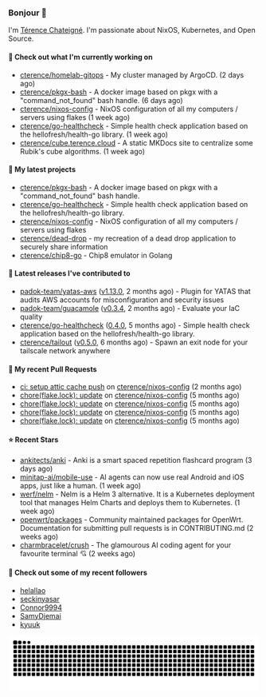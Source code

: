 ### Bonjour 👋

I'm [Térence Chateigné](https://www.terence.cloud). I'm passionate about NixOS, Kubernetes, and Open Source.

#### 👷 Check out what I'm currently working on

- [cterence/homelab-gitops](https://github.com/cterence/homelab-gitops) - My cluster managed by ArgoCD. (2 days ago)
- [cterence/pkgx-bash](https://github.com/cterence/pkgx-bash) - A docker image based on pkgx with a &#34;command_not_found&#34; bash handle. (6 days ago)
- [cterence/nixos-config](https://github.com/cterence/nixos-config) - NixOS configuration of all my computers / servers using flakes (1 week ago)
- [cterence/go-healthcheck](https://github.com/cterence/go-healthcheck) - Simple health check application based on the hellofresh/health-go library. (1 week ago)
- [cterence/cube.terence.cloud](https://github.com/cterence/cube.terence.cloud) - A static MKDocs site to centralize some Rubik&#39;s cube algorithms. (1 week ago)

#### 🌱 My latest projects

- [cterence/pkgx-bash](https://github.com/cterence/pkgx-bash) - A docker image based on pkgx with a &#34;command_not_found&#34; bash handle.
- [cterence/go-healthcheck](https://github.com/cterence/go-healthcheck) - Simple health check application based on the hellofresh/health-go library.
- [cterence/nixos-config](https://github.com/cterence/nixos-config) - NixOS configuration of all my computers / servers using flakes
- [cterence/dead-drop](https://github.com/cterence/dead-drop) - my recreation of a dead drop application to securely share information
- [cterence/chip8-go](https://github.com/cterence/chip8-go) - Chip8 emulator in Golang

#### 🔭 Latest releases I've contributed to

- [padok-team/yatas-aws](https://github.com/padok-team/yatas-aws) ([v1.13.0](https://github.com/padok-team/yatas-aws/releases/tag/v1.13.0), 2 months ago) - Plugin for YATAS that audits AWS accounts for misconfiguration and security issues
- [padok-team/guacamole](https://github.com/padok-team/guacamole) ([v0.3.4](https://github.com/padok-team/guacamole/releases/tag/v0.3.4), 2 months ago) - Evaluate your IaC quality
- [cterence/go-healthcheck](https://github.com/cterence/go-healthcheck) ([0.4.0](https://github.com/cterence/go-healthcheck/releases/tag/0.4.0), 5 months ago) - Simple health check application based on the hellofresh/health-go library.
- [cterence/tailout](https://github.com/cterence/tailout) ([v0.5.0](https://github.com/cterence/tailout/releases/tag/v0.5.0), 6 months ago) - Spawn an exit node for your tailscale network anywhere

#### 🔨 My recent Pull Requests

- [ci: setup attic cache push](https://github.com/cterence/nixos-config/pull/222) on [cterence/nixos-config](https://github.com/cterence/nixos-config) (2 months ago)
- [chore(flake.lock): update](https://github.com/cterence/nixos-config/pull/144) on [cterence/nixos-config](https://github.com/cterence/nixos-config) (5 months ago)
- [chore(flake.lock): update](https://github.com/cterence/nixos-config/pull/143) on [cterence/nixos-config](https://github.com/cterence/nixos-config) (5 months ago)
- [chore(flake.lock): update](https://github.com/cterence/nixos-config/pull/142) on [cterence/nixos-config](https://github.com/cterence/nixos-config) (5 months ago)
- [chore(flake.lock): update](https://github.com/cterence/nixos-config/pull/141) on [cterence/nixos-config](https://github.com/cterence/nixos-config) (5 months ago)

#### ⭐ Recent Stars

- [ankitects/anki](https://github.com/ankitects/anki) - Anki is a smart spaced repetition flashcard program (3 days ago)
- [minitap-ai/mobile-use](https://github.com/minitap-ai/mobile-use) - AI agents can now use real Android and iOS apps, just like a human. (1 week ago)
- [werf/nelm](https://github.com/werf/nelm) - Nelm is a Helm 3 alternative. It is a Kubernetes deployment tool that manages Helm Charts and deploys them to Kubernetes. (1 week ago)
- [openwrt/packages](https://github.com/openwrt/packages) - Community maintained packages for OpenWrt. Documentation for submitting pull requests is in CONTRIBUTING.md (2 weeks ago)
- [charmbracelet/crush](https://github.com/charmbracelet/crush) - The glamourous AI coding agent for your favourite terminal 💘 (2 weeks ago)

#### 👯 Check out some of my recent followers

- [helallao](https://github.com/helallao)
- [seckinyasar](https://github.com/seckinyasar)
- [Connor9994](https://github.com/Connor9994)
- [SamyDjemai](https://github.com/SamyDjemai)
- [kyuuk](https://github.com/kyuuk)

<p align='center'>
<picture>
<img src="https://raw.githubusercontent.com/cterence/cterence/snake/github-contribution-grid-snake.svg" />
</picture>
</p>
